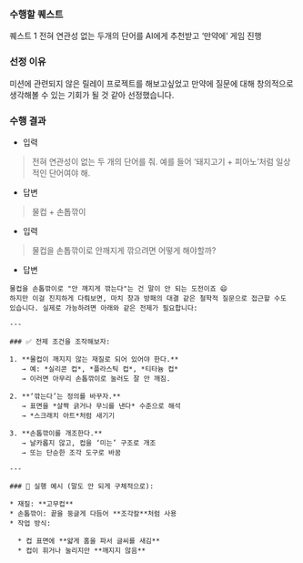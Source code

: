### 수행할 퀘스트

퀘스트 1
전혀 연관성 없는 두개의 단어를 AI에게 추천받고 ‘만약에’ 게임 진행

### 선정 이유

미션에 관련되지 않은 릴레이 프로젝트를 해보고싶었고 만약에 질문에 대해 창의적으로 생각해볼 수 있는 기회가 될 것 같아 선정했습니다.


### 수행 결과

- 입력

> 전혀 연관성이 없는 두 개의 단어를 줘. 예를 들어 ‘돼지고기 + 피아노’처럼 일상적인 단어여야 해.

- 답변

> 물컵 + 손톱깎이


- 입력

> 물컵을 손톱깎이로 안깨지게 깎으려면 어떻게 해야할까?


- 답변

```
물컵을 손톱깎이로 "안 깨지게 깎는다"는 건 말이 안 되는 도전이죠 😄
하지만 이걸 진지하게 다뤄보면, 마치 창과 방패의 대결 같은 철학적 질문으로 접근할 수도 있습니다. 실제로 가능하려면 아래와 같은 전제가 필요합니다:

---

### ✅ 전제 조건을 조작해보자:

1. **물컵이 깨지지 않는 재질로 되어 있어야 한다.**
   → 예: *실리콘 컵*, *플라스틱 컵*, *티타늄 컵*
   → 이러면 아무리 손톱깎이로 눌러도 잘 안 깨짐.

2. **‘깎는다’는 정의를 바꾸자.**
   → 표면을 *살짝 긁거나 무늬를 낸다* 수준으로 해석
   → *스크래치 아트*처럼 새기기

3. **손톱깎이를 개조한다.**
   → 날카롭지 않고, 컵을 ‘미는’ 구조로 개조
   → 또는 단순한 조각 도구로 바꿈

---

### 🔧 실행 예시 (말도 안 되게 구체적으로):

* 재질: **고무컵**
* 손톱깎이: 끝을 둥글게 다듬어 **조각칼**처럼 사용
* 작업 방식:

  * 컵 표면에 **얇게 홈을 파서 글씨를 새김**
  * 컵이 휘거나 눌리지만 **깨지지 않음**


```

  
